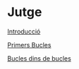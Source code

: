 # Jutge

[Introducció](https://www.notion.so/Introducci-d3b6803306ae44749a73ad7411a5aa4e)

[Primers Bucles](https://www.notion.so/Primers-Bucles-007a3c794f2946fb9ee153954d79629b)

[Bucles dins de bucles](https://www.notion.so/Bucles-dins-de-bucles-480bc731b3de473d82b3ed6e24455cbc)
